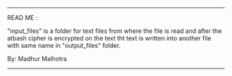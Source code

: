 --------------------------------------------------------------------------------------------------------------------------------------------------------
READ ME :

"input_files" is a folder for text files from where the file is read and after the atbash cipher is encrypted on the text tht text is written into 
another file with same name in "output_files" folder.

By: Madhur Malhotra



--------------------------------------------------------------------------------------------------------------------------------------------------------

